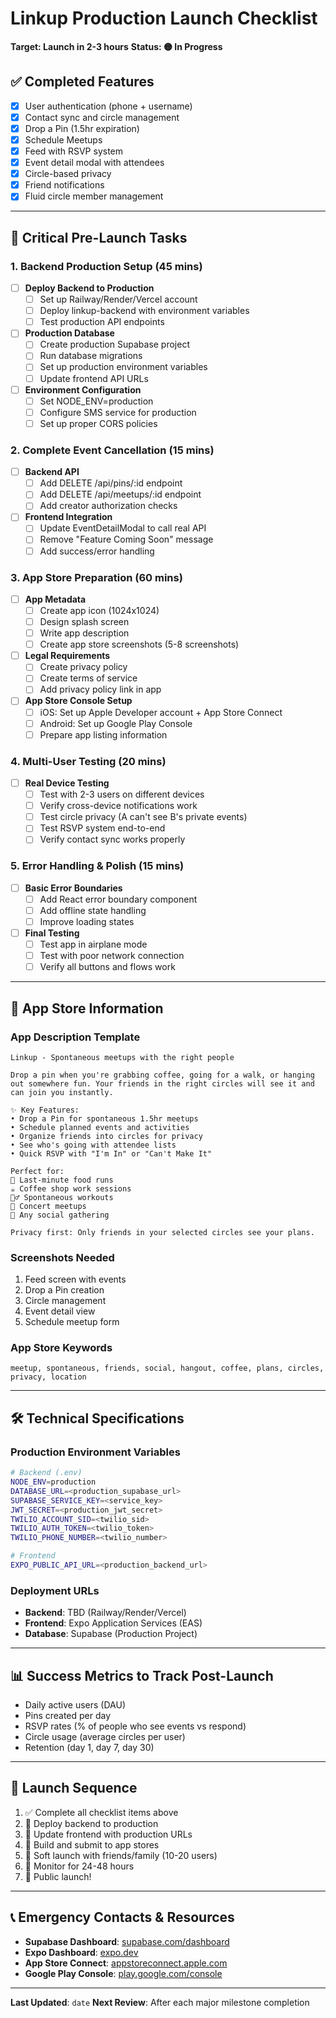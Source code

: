 # Linkup Production Launch Checklist

**Target: Launch in 2-3 hours**
**Status: 🟡 In Progress**

## ✅ Completed Features
- [x] User authentication (phone + username)
- [x] Contact sync and circle management  
- [x] Drop a Pin (1.5hr expiration)
- [x] Schedule Meetups
- [x] Feed with RSVP system
- [x] Event detail modal with attendees
- [x] Circle-based privacy
- [x] Friend notifications
- [x] Fluid circle member management

---

## 🚨 Critical Pre-Launch Tasks

### 1. Backend Production Setup (45 mins)
- [ ] **Deploy Backend to Production**
  - [ ] Set up Railway/Render/Vercel account
  - [ ] Deploy linkup-backend with environment variables
  - [ ] Test production API endpoints
  
- [ ] **Production Database**
  - [ ] Create production Supabase project
  - [ ] Run database migrations
  - [ ] Set up production environment variables
  - [ ] Update frontend API URLs

- [ ] **Environment Configuration**
  - [ ] Set NODE_ENV=production
  - [ ] Configure SMS service for production
  - [ ] Set up proper CORS policies

### 2. Complete Event Cancellation (15 mins)
- [ ] **Backend API**
  - [ ] Add DELETE /api/pins/:id endpoint
  - [ ] Add DELETE /api/meetups/:id endpoint
  - [ ] Add creator authorization checks

- [ ] **Frontend Integration**
  - [ ] Update EventDetailModal to call real API
  - [ ] Remove "Feature Coming Soon" message
  - [ ] Add success/error handling

### 3. App Store Preparation (60 mins)
- [ ] **App Metadata**
  - [ ] Create app icon (1024x1024)
  - [ ] Design splash screen
  - [ ] Write app description
  - [ ] Create app store screenshots (5-8 screenshots)

- [ ] **Legal Requirements**
  - [ ] Create privacy policy
  - [ ] Create terms of service
  - [ ] Add privacy policy link in app

- [ ] **App Store Console Setup**
  - [ ] iOS: Set up Apple Developer account + App Store Connect
  - [ ] Android: Set up Google Play Console
  - [ ] Prepare app listing information

### 4. Multi-User Testing (20 mins)
- [ ] **Real Device Testing**
  - [ ] Test with 2-3 users on different devices
  - [ ] Verify cross-device notifications work
  - [ ] Test circle privacy (A can't see B's private events)
  - [ ] Test RSVP system end-to-end
  - [ ] Verify contact sync works properly

### 5. Error Handling & Polish (15 mins)
- [ ] **Basic Error Boundaries**
  - [ ] Add React error boundary component
  - [ ] Add offline state handling
  - [ ] Improve loading states

- [ ] **Final Testing**
  - [ ] Test app in airplane mode
  - [ ] Test with poor network connection
  - [ ] Verify all buttons and flows work

---

## 📱 App Store Information

### App Description Template
```
Linkup - Spontaneous meetups with the right people

Drop a pin when you're grabbing coffee, going for a walk, or hanging out somewhere fun. Your friends in the right circles will see it and can join you instantly.

✨ Key Features:
• Drop a Pin for spontaneous 1.5hr meetups
• Schedule planned events and activities  
• Organize friends into circles for privacy
• See who's going with attendee lists
• Quick RSVP with "I'm In" or "Can't Make It"

Perfect for:
🍕 Last-minute food runs
☕ Coffee shop work sessions  
🏃‍♂️ Spontaneous workouts
🎵 Concert meetups
👥 Any social gathering

Privacy first: Only friends in your selected circles see your plans.
```

### Screenshots Needed
1. Feed screen with events
2. Drop a Pin creation
3. Circle management  
4. Event detail view
5. Schedule meetup form

### App Store Keywords
`meetup, spontaneous, friends, social, hangout, coffee, plans, circles, privacy, location`

---

## 🛠 Technical Specifications

### Production Environment Variables
```bash
# Backend (.env)
NODE_ENV=production
DATABASE_URL=<production_supabase_url>
SUPABASE_SERVICE_KEY=<service_key>
JWT_SECRET=<production_jwt_secret>
TWILIO_ACCOUNT_SID=<twilio_sid>
TWILIO_AUTH_TOKEN=<twilio_token>
TWILIO_PHONE_NUMBER=<twilio_number>

# Frontend
EXPO_PUBLIC_API_URL=<production_backend_url>
```

### Deployment URLs
- **Backend**: TBD (Railway/Render/Vercel)
- **Frontend**: Expo Application Services (EAS)
- **Database**: Supabase (Production Project)

---

## 📊 Success Metrics to Track Post-Launch
- Daily active users (DAU)
- Pins created per day
- RSVP rates (% of people who see events vs respond)
- Circle usage (average circles per user)
- Retention (day 1, day 7, day 30)

---

## 🚀 Launch Sequence
1. ✅ Complete all checklist items above
2. 🔄 Deploy backend to production
3. 🔄 Update frontend with production URLs
4. 🔄 Build and submit to app stores
5. 🔄 Soft launch with friends/family (10-20 users)
6. 🔄 Monitor for 24-48 hours
7. 🔄 Public launch!

---

## 📞 Emergency Contacts & Resources
- **Supabase Dashboard**: [supabase.com/dashboard](https://supabase.com/dashboard)
- **Expo Dashboard**: [expo.dev](https://expo.dev)
- **App Store Connect**: [appstoreconnect.apple.com](https://appstoreconnect.apple.com)
- **Google Play Console**: [play.google.com/console](https://play.google.com/console)

---

**Last Updated**: `date`
**Next Review**: After each major milestone completion